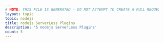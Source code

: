 ```yaml
---
# NOTE: THIS FILE IS GENERATED - DO NOT ATTEMPT TO CREATE A PULL REQUEST TO UPDATE THE DATA. 
layout: topic
topic: nodejs
title: nodejs ServerLess Plugins
description: '5 nodejs ServerLess Plugins'
count: 5
---
```

